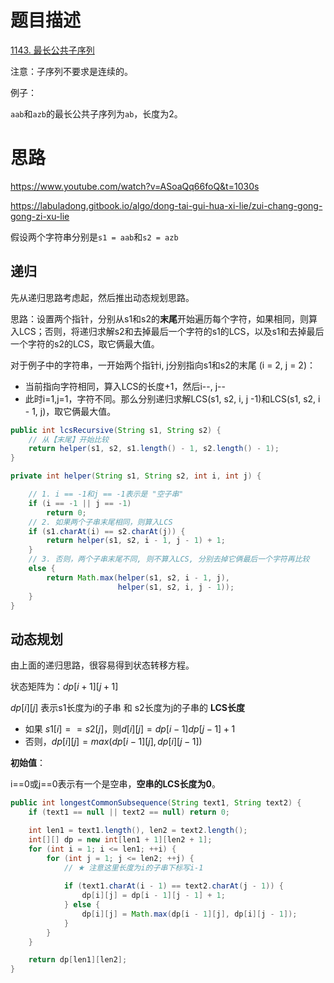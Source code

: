 # 题目描述

[1143. 最长公共子序列](https://leetcode-cn.com/problems/longest-common-subsequence/)

注意：子序列不要求是连续的。

例子：

`aab`和`azb`的最长公共子序列为`ab`，长度为2。

# 思路

https://www.youtube.com/watch?v=ASoaQq66foQ&t=1030s

https://labuladong.gitbook.io/algo/dong-tai-gui-hua-xi-lie/zui-chang-gong-gong-zi-xu-lie

假设两个字符串分别是`s1 = aab`和`s2 = azb`

## 递归

先从递归思路考虑起，然后推出动态规划思路。

思路：设置两个指针，分别从s1和s2的**末尾**开始遍历每个字符，如果相同，则算入LCS；否则，将递归求解s2和去掉最后一个字符的s1的LCS，以及s1和去掉最后一个字符的s2的LCS，取它俩最大值。

对于例子中的字符串，一开始两个指针i, j分别指向s1和s2的末尾 (i = 2, j = 2)：

- 当前指向字符相同，算入LCS的长度+1，然后i--, j--
- 此时i=1,j=1，字符不同。那么分别递归求解LCS(s1, s2, i, j -1)和LCS(s1, s2, i - 1, j)，取它俩最大值。

```java
public int lcsRecursive(String s1, String s2) {
    // 从【末尾】开始比较
    return helper(s1, s2, s1.length() - 1, s2.length() - 1);
}

private int helper(String s1, String s2, int i, int j) {

    // 1. i == -1和j == -1表示是 "空子串"
    if (i == -1 || j == -1)
        return 0;
    // 2. 如果两个子串末尾相同，则算入LCS
    if (s1.charAt(i) == s2.charAt(j)) {
        return helper(s1, s2, i - 1, j - 1) + 1;
    }
    // 3. 否则，两个子串末尾不同, 则不算入LCS, 分别去掉它俩最后一个字符再比较
    else {
        return Math.max(helper(s1, s2, i - 1, j),
                        helper(s1, s2, i, j - 1));
    }
}
```

## 动态规划

由上面的递归思路，很容易得到状态转移方程。

状态矩阵为：$dp[i+1][j+1]$

$dp[i][j]$ 表示s1长度为i的子串 和 s2长度为j的子串的 **LCS长度**

- 如果 $s1[i] == s2[j]$，则$d[i][j] = dp[i-1]dp[j-1] + 1$
- 否则，$dp[i][j] = max(dp[i-1][j], dp[i][j-1])$

**初始值**：

i==0或j==0表示有一个是空串，**空串的LCS长度为0**。

```java
public int longestCommonSubsequence(String text1, String text2) {
    if (text1 == null || text2 == null) return 0;

    int len1 = text1.length(), len2 = text2.length();
    int[][] dp = new int[len1 + 1][len2 + 1];
    for (int i = 1; i <= len1; ++i) {
        for (int j = 1; j <= len2; ++j) {
            // ★ 注意这里长度为i的子串下标写i-1
            
            if (text1.charAt(i - 1) == text2.charAt(j - 1)) {
                dp[i][j] = dp[i - 1][j - 1] + 1;
            } else {
                dp[i][j] = Math.max(dp[i - 1][j], dp[i][j - 1]);
            }
        }
    }

    return dp[len1][len2];
}
```

